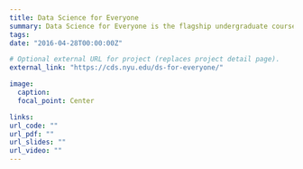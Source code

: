 ```yaml
---
title: Data Science for Everyone
summary: Data Science for Everyone is the flagship undergraduate course of the NYU Center for Data Science and the first course in the sequence for both the data science major and minor. Students learn how to conduct applied research in Python, including data wrangling, visualization, classification and regression, and interpretation of results.
tags:
date: "2016-04-28T00:00:00Z"

# Optional external URL for project (replaces project detail page).
external_link: "https://cds.nyu.edu/ds-for-everyone/"

image:
  caption:
  focal_point: Center

links:
url_code: ""
url_pdf: ""
url_slides: ""
url_video: ""
---
```

